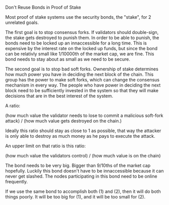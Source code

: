 Don't Reuse Bonds in Proof of Stake

Most proof of stake systems use the security bonds, the "stake", for 2 unrelated goals.

The first goal is to stop consensus forks. If validators should double-sign, the stake gets destroyed to punish them. In order to be able to punish, the bonds need to be locked up an innaccessible for a long time. This is expensive by the interest rate on the locked up funds, but since the bond can be relativly small like 1/10000th of the market cap, we are fine. This bond needs to stay about as small as we need to be secure.

The second goal is to stop bad soft forks. Ownership of stake determines how much power you have in deciding the next block of the chain. This group has the power to make soft forks, which can change the consensus mechanism in every way. The people who have power in deciding the next block need to be sufficiently invested in the system so that they will make decisions that are in the best interest of the system.

A ratio:

(how much value the validator needs to lose to commit a malicious soft-fork attack)
/
(how much value gets destroyed on the chain.)

Ideally this ratio should stay as close to 1 as possible, that way the attacker is only able to destroy as much money as he pays to execute the attack.

An upper limit on that ratio is this ratio:

(how much value the validators control)
/
(how much value is on the chain)


The bond needs to be very big. Bigger than 9/10ths of the market cap hopefully. Luckily this bond doesn't have to be innaccessible because it can never get slashed. The nodes participating in this bond need to be online frequently. 

If we use the same bond to accomplish both (1) and (2), then it will do both things poorly. It will be too big for (1), and it will be too small for (2).